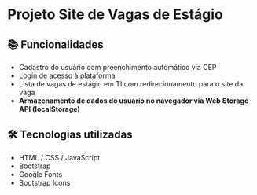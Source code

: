 # Projeto Site de Vagas de Estágio
 
## 📚 Funcionalidades

- Cadastro do usuário com preenchimento automático via CEP
- Login de acesso à plataforma
- Lista de vagas de estágio em TI com redirecionamento para o site da vaga
- **Armazenamento de dados do usuário no navegador via Web Storage API (localStorage)**

 

## 🛠 Tecnologias utilizadas

- HTML / CSS / JavaScript
- Bootstrap
- Google Fonts
- Bootstrap Icons

